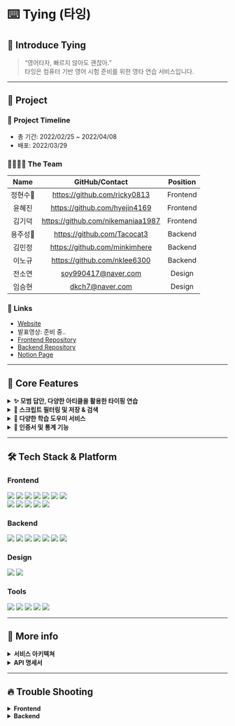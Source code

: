⌨️ Tying (타잉)
=============
## 🙌 Introduce Tying
>“영어타자, 빠르지 않아도 괜찮아.”
<br>타잉은 컴퓨터 기반 영어 시험 준비를 위한 영타 연습 서비스입니다.
* * *

## 📣 Project
### 📆 Project Timeline
- 총 기간: 2022/02/25 ~ 2022/04/08
- 배포: 2022/03/29

### 👨‍💻👩‍💻 The Team
|Name|GitHub/Contact|Position|
|:---:|:---:|:---:|
|정현수🔰|https://github.com/ricky0813|Frontend|
|윤혜진|https://github.com/hyejin4169|Frontend|
|김기덕|https://github.com/nikemaniaa1987|Frontend|
|용주성🔰|https://github.com/Tacocat3|Backend|
|김민정|https://github.com/minkimhere|Backend|
|이노규|https://github.com/nklee6300|Backend|
|전소연|soy990417@naver.com|Design|
|임승현|dkch7@naver.com|Design|

### 📌 Links
- [Website](https://ty-ing.com/)
- 발표영상: 준비 중..
- [Frontend Repository](https://github.com/ty-ing/ty-ing_FE)
- [Backend Repository](https://github.com/ty-ing/ty-ing_BE)
- [Notion Page](https://bit.ly/3K9RDgh)

* * *

## 💎 Core Features
<details>
<summary><strong>✨ 모범 답안, 다양한 아티클을 활용한 타이핑 연습</strong></summary>
<br/>
  <ul>
<li>대표적인 컴퓨터 기반 국제 영어 시험인 토플 및 아이엘츠 <strong>모범 답안</strong>과 <strong>다양한 아티클</strong>들을 타이핑 지문으로 제공합니다.
<li>주제 선정이 어렵다면 <strong>랜덤</strong>으로도 타이핑을 시작할 수 있습니다.
  </ul>
</details>

<details>
<summary><strong>📃 스크립트 필터링 및 저장 & 검색</strong></summary>
<br/>
  <ul>
<li>스크립트 필터링을 통해 <strong>원하는 조건의 스크립트를 선택</strong>하여 타이핑할 수도 있습니다.
<li>마음에 드는 스크립트는 <strong>책갈피</strong>를 눌러 <strong>저장</strong>하면 스크립트 선택 페이지에서 모아볼 수 있습니다.
<li><strong>검색기능</strong>을 이용하여 특정 단어가 포함된 스크립트를 직접 검색할 수 있습니다.  
  </ul>
</details>

<details>
<summary><strong>🔎 다양한 학습 도우미 서비스</strong></summary>
<br/>
  <ul>
<li><strong>번역 기능</strong>을 사용하여 즉시 모르는 단어나 문장의 한글 뜻을 확인할 수 있습니다.
<li>단어 공부를 위해 모든 유저가 자유롭게 이용 가능한 <strong>오픈 사전</strong>에 뜻을 추가하고 <strong>나만의 단어장</strong>에도 저장할 수 있습니다.
<li>타이핑 중 <strong>타이머, 속도, 정확도</strong>를 체크할 수 있는 기능을 제공합니다.
  </ul>
</details>

<details>
<summary><strong>🏅 인증서 및 통계 기능</strong></summary>
<br/>
  <ul>
<li>타이핑을 끝내면 소요 시간, 속도 등을 한눈에 볼 수 있는 <strong>멋진 인증서</strong>가 발급되며, PNG 파일로 다운로드가 가능합니다.
<li>마이페이지 내 <strong>일별 통계 기능</strong>이 있어 학습 기록을 체크할 수 있습니다.
  </ul>
</details>

* * *

## 🛠 Tech Stack & Platform
### **Frontend**
<p>
<img src="https://img.shields.io/badge/javascript-F7DF1E?style=for-the-badge&logo=javascript&logoColor=black">
<img src="https://img.shields.io/badge/html5-E34F26?style=for-the-badge&logo=html5&logoColor=white">
<img src="https://img.shields.io/badge/css-1572B6?style=for-the-badge&logo=css3&logoColor=white">
<img src="https://img.shields.io/badge/react-61DAFB?style=for-the-badge&logo=react&logoColor=black">
<img src="https://img.shields.io/badge/redux-764ABC?style=for-the-badge&logo=react&logoColor=black">
<img src="https://img.shields.io/badge/axios-007CE2?style=for-the-badge&logo=axios&logoColor=white">
<img src="https://img.shields.io/badge/reactrouterdom-CA4245?style=for-the-badge&logo=reactrouterdom&logoColor=white">
</br>
<img src="https://img.shields.io/badge/styledcomponents-DB7093?style=for-the-badge&logo=styledcomponents&logoColor=white">
<img src="https://img.shields.io/badge/amazonaws-232F3E?style=for-the-badge&logo=amazonaws&logoColor=white">
<img src="https://img.shields.io/badge/amazons3-569A31?style=for-the-badge&logo=amazons3&logoColor=white"> 
<img src="https://img.shields.io/badge/route53-F7A81B?style=for-the-badge&logo=route53&logoColor=white">
<img src="https://img.shields.io/badge/cloudfront-04ACE6?style=for-the-badge&logo=cloudfront&logoColor=white">
<br>
</p>

### **Backend**
<p>
<img src="https://img.shields.io/badge/node.js-339933?style=for-the-badge&logo=Node.js&logoColor=white">
<img src="https://img.shields.io/badge/javascript-F7DF1E?style=for-the-badge&logo=javascript&logoColor=black">
<img src="https://img.shields.io/badge/mongoDB-47A248?style=for-the-badge&logo=MongoDB&logoColor=white">  
<img src="https://img.shields.io/badge/AWS Ec2-232F3E?style=for-the-badge&logo=amazonaws&logoColor=white"> 
<img src="https://img.shields.io/badge/passport-33D875?style=for-the-badge&logo=passport&logoColor=white">
<img src="https://img.shields.io/badge/jenkins-D24939?style=for-the-badge&logo=jenkins&logoColor=white"> 
<img src="https://img.shields.io/badge/PM2-2B037A?style=for-the-badge&logo=PM2&logoColor=white"> 
<br>
</p>

### **Design**
<p>
<img src="https://img.shields.io/badge/Figma-F24E1E?style=for-the-badge&logo=Figma&logoColor=white"/>
<img src="https://img.shields.io/badge/Adobe Photoshop-31A8FF?style=for-the-badge&logo=Adobe Photoshop&logoColor=white"/>
</p>

### **Tools**
<p>
<img src="https://img.shields.io/badge/VSCode-007ACC?style=for-the-badge&logo=Visual Studio Code&logoColor=white"/>
<img src="https://img.shields.io/badge/googleanalytics-E37400?style=for-the-badge&logo=googleanalytics&logoColor=white">
<img src="https://img.shields.io/badge/Slack-4A154B?style=for-the-badge&logo=Slack&logoColor=white"/>
<img src="https://img.shields.io/badge/Git-F05032?style=for-the-badge&logo=Git&logoColor=white"/>
<img src="https://img.shields.io/badge/Github-181717?style=for-the-badge&logo=github&logoColor=white">
<br>
</p>

* * *

## 📖 More info
<details>
<summary><strong>서비스 아키텍쳐</strong></summary>
- 준비 중..
</details>
<details>
<summary><strong>API 명세서</strong></summary>
<div markdown="1">

|Fuction|Method|URL|
|:---:|:---:|:---:|
|회원가입|POST|/api/signup|
|아이디 중복검사|POST|/api/signup/idCheck|
|닉네임 중복검사|POST|/api/signup/nicknameCheck|
|로그인|POST|/api/login|
|카카오 로그인 서버 인증|GET|/auth/kakao|
|카카오 로그인 토큰 발급|GET|/api/kakao/callback?code=${code}|
|로그인 여부 확인|GET|/api/auth|
|회원정보 변경(일반로그인&카카오)|PUT|/api/info|
|마이페이지(통계)|GET|/api/mypage/statistic|
|마이페이지(인증서)|GET|/api/mypage/certificate|
|마이페이지(인증서 상세보기)|GET|/api/mypage/certificate/:certificateId/:scriptId|
|키워드 검색|GET|/api/script/search?page=${number}&targetWord=${word}|
|스크립트 필터로 불러오기|GET|api/script/list?scriptCategory=${category}&scriptTopic=${topic}&page=${number}&myscript=ok|
|카테고리 선택 후 랜덤 타이핑 시작|GET|/api/script/:scriptType/:scriptCategory/|
|스크립트|GET|/api/detail/:scriptId|
|나만의 스크립트 등록 여부 조회|GET|/api/myScript/:scriptId|
|나만의 스크립트 등록|POST|/api/myScript/:scriptId|
|나만의 스크립트 삭제|DELETE|/api/myScript/:scriptId|
|결과 저장하기|POST|/api/studyrecord|
|단어 뜻 작성하기|POST|/opendict/:scriptId/:word|
|단어 뜻 불러오기(게스트용)|GET|/opendict/guest/:scriptId/:word|
|단어 뜻 불러오기(로그인사용자)|GET|/opendict/user/:scriptId/:word|
|단어 뜻 수정하기(본인이 작성한 것만 수정가능)|PUT|/opendict/:scriptId/:word/:wordId|
|단어 뜻 삭제하기(본인이 작성한 것만 삭제가능)|DELETE|/opendict/:scriptId/:word/:wordId|
|좋아요 누르기|PUT|/likeDislike/likeUp/:scriptId/:wordId|
|좋아요 취소|PUT|/likeDislike/likeDown/:scriptId/:wordId|
|좋아요 조회|GET|/likeDislike/like/:scriptId/:wordId|
|싫어요 누르기|PUT|/likeDislike/dislikeUp/:scriptId/:wordId|
|싫어요 취소|PUT|/likeDislike/dislikeDown/:scriptId/:wordId|
|싫어요 조회|GET|/likeDislike/dislike/:scriptId/:wordId|
|단어 저장하기|POST|/mydict/:scriptId/:word|
|단어 조회하기(최신순 4개만)|GET|/mydict/some|
|단어 조회하기(전체 조회)|GET|/mydict/all|
|단어 삭제하기|DELETE|/mydict/:scriptId/:word|
|스크립트 저장하기|POST|/api/script|
  
</div>
</details>

* * *

## 🔥 Trouble Shooting
<details>
<summary><strong>Frontend</strong></summary>
- 준비 중..
</details>
<details>
<summary><strong>Backend</strong></summary>
- 준비 중..
</details>
